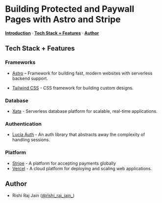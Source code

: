 <!-- ![](https://raw.githubusercontent.com/xataio/mdx-blog/main/images/rag-sveltekit-xata/rag-sveltekit-xata-illustration.jpeg) -->

# Building Protected and Paywall Pages with Astro and Stripe

<p>
  <a href="#introduction"><strong>Introduction</strong></a> ·
  <a href="#tech-stack--features"><strong>Tech Stack + Features</strong></a> ·
  <a href="#author"><strong>Author</strong></a>
</p>

<!-- ## Introduction

Learn how to create a Retrieval-Augmented Generation Chatbot using Xata, SvelteKit, LiteLLM, TailwindCSS and Vercel. -->

## Tech Stack + Features

### Frameworks

- [Astro](https://astro.build/) – Framework for building fast, modern websites with serverless backend support.

- [Tailwind CSS](https://tailwindcss.com) - CSS framework for building custom designs.

### Database

- [Xata](https://xata.io) - Serverless database platform for scalable, real-time applications.

### Authentication

- [Lucia Auth](https://lucia-auth.com) - An auth library that abstracts away the complexity of handling sessions.

### Platform

- [Stripe](https://stripe.com) - A platform for accepting payments globally
- [Vercel](https://vercel.com) - A cloud platform for deploying and scaling web applications.

## Author

- Rishi Raj Jain ([@rishi_raj_jain_](https://twitter.com/rishi_raj_jain_))
